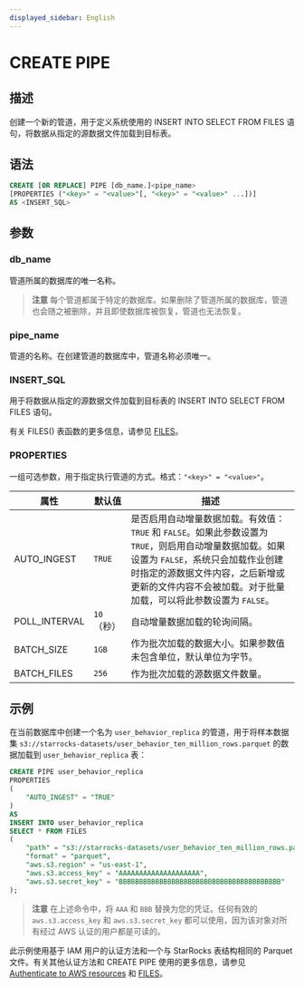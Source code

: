 ```yaml
---
displayed_sidebar: English
---
```


# CREATE PIPE

## 描述

创建一个新的管道，用于定义系统使用的 INSERT INTO SELECT FROM FILES 语句，将数据从指定的源数据文件加载到目标表。

## 语法

```SQL
CREATE [OR REPLACE] PIPE [db_name.]<pipe_name> 
[PROPERTIES ("<key>" = "<value>"[, "<key>" = "<value>" ...])]
AS <INSERT_SQL>
```

## 参数

### db_name

管道所属的数据库的唯一名称。

> **注意**
> 每个管道都属于特定的数据库。如果删除了管道所属的数据库，管道也会随之被删除，并且即使数据库被恢复，管道也无法恢复。

### pipe_name

管道的名称。在创建管道的数据库中，管道名称必须唯一。

### INSERT_SQL

用于将数据从指定的源数据文件加载到目标表的 INSERT INTO SELECT FROM FILES 语句。

有关 FILES() 表函数的更多信息，请参见 [FILES](../../../sql-reference/sql-functions/table-functions/files.md)。

### PROPERTIES

一组可选参数，用于指定执行管道的方式。格式：`"<key>" = "<value>"`。

|属性|默认值|描述|
|---|---|---|
|AUTO_INGEST|`TRUE`|是否启用自动增量数据加载。有效值：`TRUE` 和 `FALSE`。如果此参数设置为 `TRUE`，则启用自动增量数据加载。如果设置为 `FALSE`，系统只会加载作业创建时指定的源数据文件内容，之后新增或更新的文件内容不会被加载。对于批量加载，可以将此参数设置为 `FALSE`。|
|POLL_INTERVAL|`10`（秒）|自动增量数据加载的轮询间隔。|
|BATCH_SIZE|`1GB`|作为批次加载的数据大小。如果参数值未包含单位，默认单位为字节。|
|BATCH_FILES|`256`|作为批次加载的源数据文件数量。|

## 示例

在当前数据库中创建一个名为 `user_behavior_replica` 的管道，用于将样本数据集 `s3://starrocks-datasets/user_behavior_ten_million_rows.parquet` 的数据加载到 `user_behavior_replica` 表：

```SQL
CREATE PIPE user_behavior_replica
PROPERTIES
(
    "AUTO_INGEST" = "TRUE"
)
AS
INSERT INTO user_behavior_replica
SELECT * FROM FILES
(
    "path" = "s3://starrocks-datasets/user_behavior_ten_million_rows.parquet",
    "format" = "parquet",
    "aws.s3.region" = "us-east-1",
    "aws.s3.access_key" = "AAAAAAAAAAAAAAAAAAAA",
    "aws.s3.secret_key" = "BBBBBBBBBBBBBBBBBBBBBBBBBBBBBBBBBBBBBBBB"
); 
```

> **注意**
> 在上述命令中，将 `AAA` 和 `BBB` 替换为您的凭证。任何有效的 `aws.s3.access_key` 和 `aws.s3.secret_key` 都可以使用，因为该对象对所有经过 AWS 认证的用户都是可读的。

此示例使用基于 IAM 用户的认证方法和一个与 StarRocks 表结构相同的 Parquet 文件。有关其他认证方法和 CREATE PIPE 使用的更多信息，请参见 [Authenticate to AWS resources](../../../integrations/authenticate_to_aws_resources.md) 和 [FILES](../../../sql-reference/sql-functions/table-functions/files.md)。